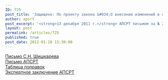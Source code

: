 ```yaml
---
ID: 725
post_title: 'Защищено: По проекту закона &#034;О внесении изменений в отдельные законодательные акты РФ&#034;'
author: apsrt
post_excerpt: '<strong>13 декабря 2011 г.</strong> АПСРТ письмом за № 2-13/306 направлены в Государственную Думу РФ замечания и предложения по проекту федерального закона &quot;О внесении изменений в отдельные законодательные акты Российской Федерации&quot; (поступил в АПСРТ из Госдумы РФ за подписью Председателя Комитета по транспорту Шишкарева С.Н. письмом от 28 ноября 2011 г.).'
layout: post
permalink: /articles/725
published: true
post_date: 2012-01-18 15:30:00
---
```

<a href="http://www.apsrt.ru/docs/izm.jpg">Письмо С.Н. Шишкарева</a><br />
<a href="http://www.apsrt.ru/docs/2-13-316.doc">Письмо АПСРТ</a><br />
<a href="http://www.apsrt.ru/docs/tabl.doc">Таблица поправок</a><br />
<a href="http://www.apsrt.ru/docs/exp.doc">Экспертное заключение АПСРТ</a><br />